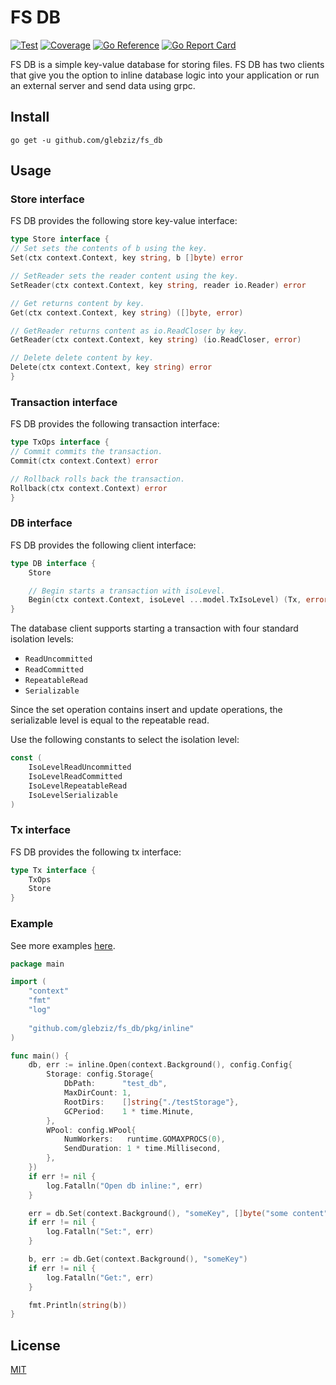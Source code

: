 # FS DB

[![Test](https://github.com/glebziz/fs_db/actions/workflows/test.yml/badge.svg)](https://github.com/glebziz/fs_db/actions/workflows/test.yml)
[![Coverage](https://codecov.io/gh/glebziz/fs_db/branch/master/graph/badge.svg?token=CIBKI0F59J)](https://codecov.io/gh/glebziz/fs_db/)
[![Go Reference](https://pkg.go.dev/badge/github.com/glebziz/fs_db.svg)](https://pkg.go.dev/github.com/glebziz/fs_db)
[![Go Report Card](https://goreportcard.com/badge/github.com/glebziz/fs_db)](https://goreportcard.com/report/github.com/glebziz/fs_db)

FS DB is a simple key-value database for storing files. FS DB has two clients that give you the option to
inline database logic into your application or run an external server and send data using grpc. 

## Install

```shell
go get -u github.com/glebziz/fs_db
```

## Usage

### Store interface

FS DB provides the following store key-value interface:
```go
type Store interface {
// Set sets the contents of b using the key.
Set(ctx context.Context, key string, b []byte) error

// SetReader sets the reader content using the key.
SetReader(ctx context.Context, key string, reader io.Reader) error

// Get returns content by key.
Get(ctx context.Context, key string) ([]byte, error)

// GetReader returns content as io.ReadCloser by key.
GetReader(ctx context.Context, key string) (io.ReadCloser, error)

// Delete delete content by key.
Delete(ctx context.Context, key string) error
}
```

### Transaction interface

FS DB provides the following transaction interface:
```go
type TxOps interface {
// Commit commits the transaction.
Commit(ctx context.Context) error

// Rollback rolls back the transaction.
Rollback(ctx context.Context) error
}
```

### DB interface

FS DB provides the following client interface:
```go
type DB interface {
	Store

	// Begin starts a transaction with isoLevel.
	Begin(ctx context.Context, isoLevel ...model.TxIsoLevel) (Tx, error)
}
```

The database client supports starting a transaction with four standard isolation levels:
* `ReadUncommitted`
* `ReadCommitted`
* `RepeatableRead`
* `Serializable`

Since the set operation contains insert and update operations, the serializable level is equal to the repeatable read.

Use the following constants to select the isolation level:
```go
const (
	IsoLevelReadUncommitted
	IsoLevelReadCommitted
	IsoLevelRepeatableRead
	IsoLevelSerializable
)
```

### Tx interface

FS DB provides the following tx interface:
```go
type Tx interface {
	TxOps
	Store
}
```

### Example

See more examples [here](https://github.com/glebziz/fs_db/tree/master/example/).

```go
package main

import (
	"context"
	"fmt"
	"log"
	
	"github.com/glebziz/fs_db/pkg/inline"
)

func main() {
	db, err := inline.Open(context.Background(), config.Config{
		Storage: config.Storage{
			DbPath:      "test_db",
			MaxDirCount: 1,
			RootDirs:    []string{"./testStorage"},
			GCPeriod:    1 * time.Minute,
		},
		WPool: config.WPool{
			NumWorkers:   runtime.GOMAXPROCS(0),
			SendDuration: 1 * time.Millisecond,
		},
	})
	if err != nil {
		log.Fatalln("Open db inline:", err)
	}

	err = db.Set(context.Background(), "someKey", []byte("some content"))
	if err != nil {
		log.Fatalln("Set:", err)
	}

	b, err := db.Get(context.Background(), "someKey")
	if err != nil {
		log.Fatalln("Get:", err)
	}

	fmt.Println(string(b))
}
```

## License

[MIT](https://choosealicense.com/licenses/mit/)